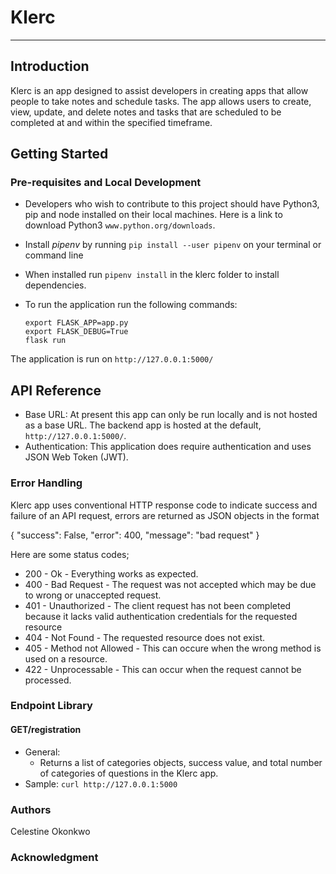 # Klerc 
-------

## Introduction

Klerc is an app designed to assist developers in creating apps that allow people to take notes and schedule tasks. The app allows users to create, view, update, and delete notes and tasks that are scheduled to be completed at and within the specified timeframe.


## Getting Started

### Pre-requisites and Local Development
- Developers who wish to contribute to this project should have Python3, pip and node installed on their local machines. Here is a link to download Python3 `www.python.org/downloads`.

- Install *pipenv* by running ```pip install --user pipenv``` on your terminal or command line
- When installed run ```pipenv install``` in the klerc folder to install dependencies.

- To run the application run the following commands:
    ```
    export FLASK_APP=app.py
    export FLASK_DEBUG=True
    flask run
    ```
The application is run on `http://127.0.0.1:5000/`


## API Reference
- Base URL: At present this app can only be run locally and is not hosted as a base URL. The backend app is hosted at the default, `http://127.0.0.1:5000/`. 
- Authentication: This application does require authentication and uses JSON Web Token (JWT).

### Error Handling

Klerc app uses conventional HTTP response code to indicate success and failure of an API request, errors are returned as JSON objects in the format

{
    "success": False, 
    "error": 400,
    "message": "bad request"
}

Here are some status codes;
- 200 - Ok - Everything works as expected.
- 400 - Bad Request - The request was not accepted which may be due to wrong or unaccepted request.
- 401 - Unauthorized - The client request has not been completed because it lacks valid authentication credentials for the requested resource
- 404 - Not Found - The requested resource does not exist.
- 405 - Method not Allowed - This can occure when the wrong method is used on a resource.
- 422 - Unprocessable - This can occur when the request cannot be processed.

### Endpoint Library

#### GET/registration
- General:
    - Returns a list of categories objects, success value, and total number of categories of questions in the Klerc app.
- Sample: `curl http://127.0.0.1:5000`


### Authors
Celestine Okonkwo


### Acknowledgment

